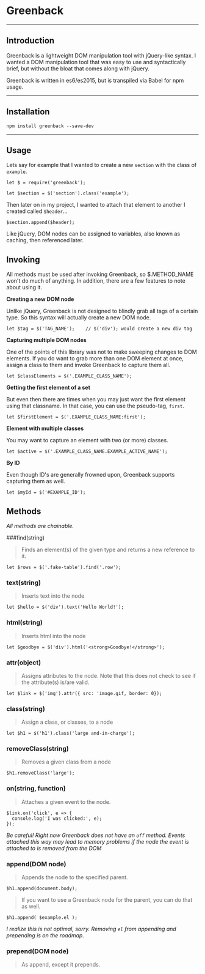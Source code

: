 # Greenback

----
## Introduction

Greenback is a lightweight DOM manipulation tool with jQuery-like syntax. I wanted a DOM manipulation tool that was easy to use and syntactically brief, but without the bloat that comes along with jQuery.

Greenback is written in es6/es2015, but is transpiled via Babel for npm usage.

----
## Installation
    npm install greenback --save-dev

----
## Usage

Lets say for example that I wanted to create a new `section` with the class of `example`.

    let $ = require('greenback');

    let $section = $('section').class('example');

Then later on in my project, I wanted to attach that element to another I created called `$header`...

    $section.append($header);

Like jQuery, DOM nodes can be assigned to variables, also known as caching, then referenced later.

## Invoking

All methods must be used after invoking Greenback, so $.METHOD_NAME won't do much of anything. In addition, there are a few features to note about using it.

**Creating a new DOM node**

Unlike jQuery, Greenback is not designed to blindly grab all tags of a certain type. So this syntax will actually create a new DOM node.

    let $tag = $('TAG_NAME');    // $('div'); would create a new div tag

**Capturing multiple DOM nodes**

One of the points of this library was not to make sweeping changes to DOM elements. If you do want to grab more than one DOM element at once, assign a class to them and invoke Greenback to capture them all.

    let $classElements = $('.EXAMPLE_CLASS_NAME');

**Getting the first element of a set**

But even then there are times when you may just want the first element using that classname. In that case, you can use the pseudo-tag, `first`.

    let $firstElement = $('.EXAMPLE_CLASS_NAME:first');

**Element with multiple classes**

You may want to capture an element with two (or more) classes.

    let $active = $('.EXAMPLE_CLASS_NAME.EXAMPLE_ACTIVE_NAME');

**By ID**

Even though ID's are generally frowned upon, Greenback supports capturing them as well.

    let $myId = $('#EXAMPLE_ID');


## Methods

*All methods are chainable.*

###find(string)

> Finds an element(s) of the given type and returns a new reference to it.

    let $rows = $('.fake-table').find('.row');

### text(string)

> Inserts text into the node

    let $hello = $('div').text('Hello World!');

### html(string)

> Inserts html into the node

    let $goodbye = $('div').html('<strong>Goodbye!</strong>');

### attr(object)

>Assigns attributes to the node. Note that this does not check to see if the attribute(s) is/are valid.

    let $link = $('img').attr({ src: 'image.gif, border: 0});

### class(string)

>Assign a class, or classes, to a node

    let $h1 = $('h1').class('large and-in-charge');

### removeClass(string)

>Removes a given class from a node

    $h1.removeClass('large');

### on(string, function)

>Attaches a given event to the node.

    $link.on('click', e => {
      console.log('I was clicked:', e);
    });

*Be careful! Right now Greenback does not have an `off` method. Events attached this way may lead to memory problems if the node the event is attached to is removed from the DOM*

### append(DOM node)

>Appends the node to the specified parent.

    $h1.append(document.body);

>If you want to use a Greenback node for the parent, you can do that as well.

    $h1.append( $example.el );

*I realize this is not optimal, sorry. Removing `el` from appending and prepending is on the roadmap.*

### prepend(DOM node)

>As append, except it prepends.
